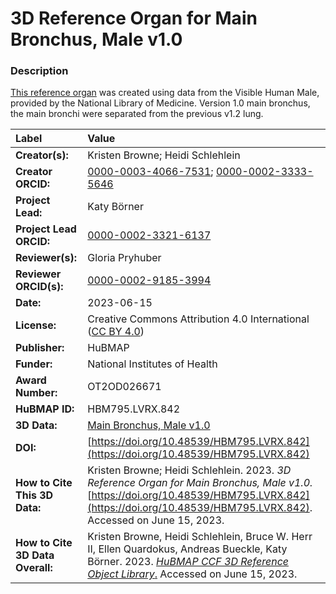 # 3D Reference Organ for Main Bronchus, Male v1.0

### Description
[This reference organ](https://hubmapconsortium.github.io/ccf/pages/ccf-3d-reference-library.html) was created using data from the Visible Human Male, provided by the National Library of Medicine. Version 1.0 main bronchus, the main bronchi were separated from the previous v1.2 lung.

| Label | Value |
| :------------- |:-------------|
| **Creator(s):** | Kristen Browne; Heidi Schlehlein |
| **Creator ORCID:** | [0000-0003-4066-7531](https://orcid.org/0000-0003-4066-7531); [0000-0002-3333-5646](https://orcid.org/0000-0002-3333-5646)|
| **Project Lead:** | Katy B&ouml;rner |
| **Project Lead ORCID:** | [0000-0002-3321-6137](https://orcid.org/0000-0002-3321-6137) |
| **Reviewer(s):** | Gloria Pryhuber |
| **Reviewer ORCID(s):** |[0000-0002-9185-3994](https://doi.org/10.5072/0000-0002-9185-3994)|
| **Date:** | 2023-06-15 |
| **License:** | Creative Commons Attribution 4.0 International ([CC BY 4.0](https://creativecommons.org/licenses/by/4.0/)) |
| **Publisher:** | HuBMAP |
| **Funder:** | National Institutes of Health |
| **Award Number:** | OT2OD026671 |
| **HuBMAP ID:** | HBM795.LVRX.842 |
| **3D Data:** | [Main Bronchus, Male v1.0](https://hubmapconsortium.github.io/ccf-releases/v1.4/models/3d-vh-m-main-bronchus.glb) |
| **DOI:** | [https://doi.org/10.48539/HBM795.LVRX.842](https://doi.org/10.48539/HBM795.LVRX.842) |
| **How to Cite This 3D Data:** |  Kristen Browne; Heidi Schlehlein. 2023. *3D Reference Organ for Main Bronchus, Male v1.0.* [https://doi.org/10.48539/HBM795.LVRX.842](https://doi.org/10.48539/HBM795.LVRX.842). Accessed on June 15, 2023. |
| **How to Cite 3D Data Overall:** | Kristen Browne, Heidi Schlehlein, Bruce W. Herr II, Ellen Quardokus, Andreas Bueckle, Katy B&ouml;rner. 2023. [*HuBMAP CCF 3D Reference Object Library*.](https://humanatlas.io/3d-reference-library) Accessed on June 15, 2023. | 

